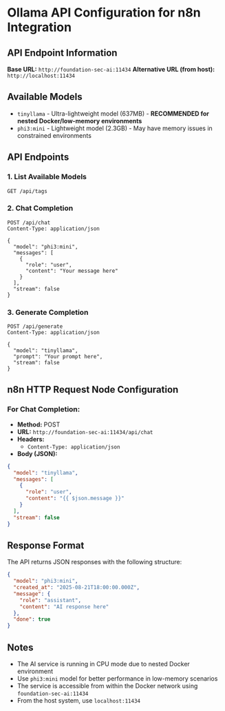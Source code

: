 # Ollama API Configuration for n8n Integration

## API Endpoint Information

**Base URL:** `http://foundation-sec-ai:11434`
**Alternative URL (from host):** `http://localhost:11434`

## Available Models

- `tinyllama` - Ultra-lightweight model (637MB) - **RECOMMENDED for nested Docker/low-memory environments**
- `phi3:mini` - Lightweight model (2.3GB) - May have memory issues in constrained environments

## API Endpoints

### 1. List Available Models
```
GET /api/tags
```

### 2. Chat Completion
```
POST /api/chat
Content-Type: application/json

{
  "model": "phi3:mini",
  "messages": [
    {
      "role": "user",
      "content": "Your message here"
    }
  ],
  "stream": false
}
```

### 3. Generate Completion
```
POST /api/generate
Content-Type: application/json

{
  "model": "tinyllama",
  "prompt": "Your prompt here",
  "stream": false
}
```

## n8n HTTP Request Node Configuration

### For Chat Completion:
- **Method:** POST
- **URL:** `http://foundation-sec-ai:11434/api/chat`
- **Headers:** 
  - `Content-Type: application/json`
- **Body (JSON):**
```json
{
  "model": "tinyllama",
  "messages": [
    {
      "role": "user",
      "content": "{{ $json.message }}"
    }
  ],
  "stream": false
}
```

## Response Format

The API returns JSON responses with the following structure:
```json
{
  "model": "phi3:mini",
  "created_at": "2025-08-21T18:00:00.000Z",
  "message": {
    "role": "assistant",
    "content": "AI response here"
  },
  "done": true
}
```

## Notes

- The AI service is running in CPU mode due to nested Docker environment
- Use `phi3:mini` model for better performance in low-memory scenarios
- The service is accessible from within the Docker network using `foundation-sec-ai:11434`
- From the host system, use `localhost:11434`